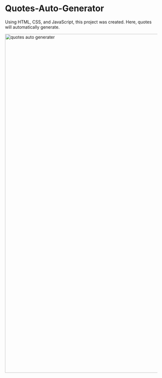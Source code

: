 # Quotes-Auto-Generator
Using HTML, CSS, and JavaScript, this project was created. Here, quotes will automatically generate.


<img width="1116" alt="quotes auto generater" src="https://user-images.githubusercontent.com/116268868/230710180-dff1ec21-8122-4fde-8f79-7fa2cc710691.png">

